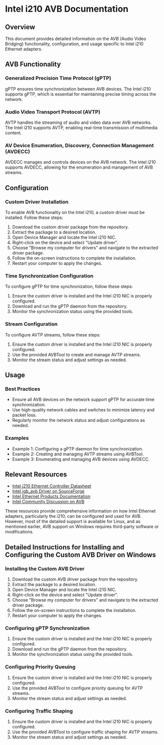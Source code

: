 # Intel i210 AVB Documentation

## Overview

This document provides detailed information on the AVB (Audio Video Bridging) functionality, configuration, and usage specific to Intel i210 Ethernet adapters.

## AVB Functionality

### Generalized Precision Time Protocol (gPTP)
gPTP ensures time synchronization between AVB devices. The Intel i210 supports gPTP, which is essential for maintaining precise timing across the network.

### Audio Video Transport Protocol (AVTP)
AVTP handles the streaming of audio and video data over AVB networks. The Intel i210 supports AVTP, enabling real-time transmission of multimedia content.

### AV Device Enumeration, Discovery, Connection Management (AVDECC)
AVDECC manages and controls devices on the AVB network. The Intel i210 supports AVDECC, allowing for the enumeration and management of AVB streams.

## Configuration

### Custom Driver Installation
To enable AVB functionality on the Intel i210, a custom driver must be installed. Follow these steps:

1. Download the custom driver package from the repository.
2. Extract the package to a desired location.
3. Open Device Manager and locate the Intel i210 NIC.
4. Right-click on the device and select "Update driver".
5. Choose "Browse my computer for drivers" and navigate to the extracted driver package.
6. Follow the on-screen instructions to complete the installation.
7. Restart your computer to apply the changes.

### Time Synchronization Configuration
To configure gPTP for time synchronization, follow these steps:

1. Ensure the custom driver is installed and the Intel i210 NIC is properly configured.
2. Download and run the gPTP daemon from the repository.
3. Monitor the synchronization status using the provided tools.

### Stream Configuration
To configure AVTP streams, follow these steps:

1. Ensure the custom driver is installed and the Intel i210 NIC is properly configured.
2. Use the provided AVBTool to create and manage AVTP streams.
3. Monitor the stream status and adjust settings as needed.

## Usage

### Best Practices
- Ensure all AVB devices on the network support gPTP for accurate time synchronization.
- Use high-quality network cables and switches to minimize latency and packet loss.
- Regularly monitor the network status and adjust configurations as needed.

### Examples
- Example 1: Configuring a gPTP daemon for time synchronization.
- Example 2: Creating and managing AVTP streams using AVBTool.
- Example 3: Enumerating and managing AVB devices using AVDECC.

## Relevant Resources

- [Intel i210 Ethernet Controller Datasheet](https://www.intel.com/content/www/us/en/ethernet-products/controllers/i210-ethernet-controller-datasheet.html)
- [Intel igb_avb Driver on SourceForge](https://sourceforge.net/projects/e1000/files/igb%20avb%20driver/)
- [Intel Ethernet Products Documentation](https://www.intel.com/content/www/us/en/ethernet-products/ethernet-products-documentation.html)
- [Intel Community Discussion on AVB](https://community.intel.com/t5/Ethernet-Products/AVB/td-p/)

These resources provide comprehensive information on how Intel Ethernet adapters, particularly the i210, can be configured and used for AVB. However, most of the detailed support is available for Linux, and as mentioned earlier, AVB support on Windows requires third-party software or modifications.

## Detailed Instructions for Installing and Configuring the Custom AVB Driver on Windows

### Installing the Custom AVB Driver

1. Download the custom AVB driver package from the repository.
2. Extract the package to a desired location.
3. Open Device Manager and locate the Intel i210 NIC.
4. Right-click on the device and select "Update driver".
5. Choose "Browse my computer for drivers" and navigate to the extracted driver package.
6. Follow the on-screen instructions to complete the installation.
7. Restart your computer to apply the changes.

### Configuring gPTP Synchronization

1. Ensure the custom driver is installed and the Intel i210 NIC is properly configured.
2. Download and run the gPTP daemon from the repository.
3. Monitor the synchronization status using the provided tools.

### Configuring Priority Queuing

1. Ensure the custom driver is installed and the Intel i210 NIC is properly configured.
2. Use the provided AVBTool to configure priority queuing for AVTP streams.
3. Monitor the stream status and adjust settings as needed.

### Configuring Traffic Shaping

1. Ensure the custom driver is installed and the Intel i210 NIC is properly configured.
2. Use the provided AVBTool to configure traffic shaping for AVTP streams.
3. Monitor the stream status and adjust settings as needed.
